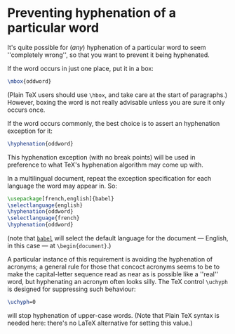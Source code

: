 # Preventing hyphenation of a particular word

It's quite possible for (_any_) hyphenation of a particular word
to seem ''completely wrong'', so that you want to prevent it being
hyphenated.

If the word occurs in just one place, put it in a box:
```latex
\mbox{oddword}
```
(Plain TeX users should use `\hbox`, and take care at the start
of paragraphs.)  However, boxing the word is not really advisable
unless you are sure it only occurs once.

If the word occurs commonly, the best choice is to assert an
hyphenation exception for it:
```latex
\hyphenation{oddword}
```
This hyphenation exception (with no break points) will be used in
preference to what TeX's hyphenation algorithm may come up with.

In a multilingual document, repeat the exception specification for
each language the word may appear in.  So:
```latex
\usepackage[french,english]{babel}
\selectlanguage{english}
\hyphenation{oddword}
\selectlanguage{french}
\hyphenation{oddword}
```
(note that [`babel`](http://ctan.org/pkg/babel) will select the default language for the
document&nbsp;&mdash; English, in this case&nbsp;&mdash; at `\begin{document}`.)

A particular instance of this requirement is avoiding the hyphenation
of acronyms; a general rule for those that concoct acronyms seems to
be to make the capital-letter sequence read as near as is possible
like a ''real'' word, but hyphenating an acronym often looks silly.
The TeX control `\uchyph` is designed for suppressing such
behaviour:
```latex
\uchyph=0
```
will stop hyphenation of upper-case words.  (Note that Plain TeX
syntax is needed here: there's no LaTeX alternative for setting
this value.)

